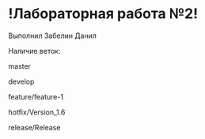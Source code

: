 # !Лабораторная работа №2!

Выполнил Забелин Данил

Наличие веток:

master

develop

feature/feature-1

hotfix/Version_1.6

release/Release
